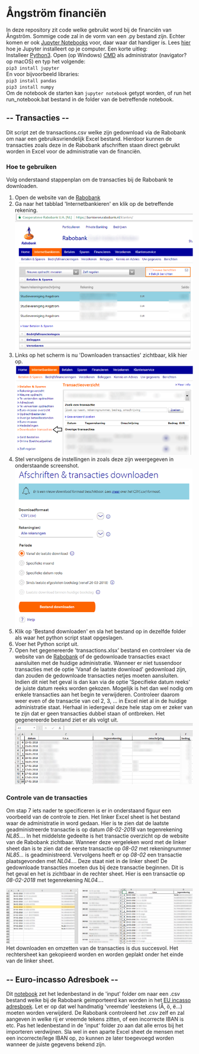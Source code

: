 # Ångström financiën
In deze repository zit code welke gebruikt word bij de financiën van Ångström. Sommige code zal in de vorm van een .py bestand zijn. Echter komen er ook [Jupyter Notebooks](http://jupyter.org) voor, daar waar dat handiger is. Lees [hier](http://jupyter.readthedocs.io/en/latest/install.html) hoe je Jupyter installeert op je computer. Een korte uitleg: \
Installeer [Python3](https://www.python.org/). Open (op Windows) [CMD](https://en.wikipedia.org/wiki/Cmd.exe) als administrator (navigator? op macOS) en typ het volgende: \
`pip3 install jupyter` \
En voor bijvoorbeeld libraries: \
`pip3 install pandas` \
`pip3 install numpy` \
Om de notebook de starten kan `jupyter notebook` getypt worden, of run het run_notebook.bat bestand in de folder van de betreffende notebook.



## -- Transacties --
Dit script zet de transactions.csv welke zijn gedownload via de Rabobank om naar een gebruiksvriendelijk Excel bestand. Hierdoor kunnen de transacties zoals deze in de Rabobank afschriften staan direct gebruikt worden in Excel voor de administratie van de financiën.

### Hoe te gebruiken
Volg onderstaand stappenplan om de transacties bij de Rabobank te downloaden.

1. Open de website van de [Rabobank](https://www.rabobank.nl/bedrijven/)
2. Ga naar het tabblad 'Internetbankieren' en klik op de betreffende rekening.
![alt text](figuren/stap1.png)
3. Links op het scherm is nu 'Downloaden transacties' zichtbaar, klik hier op.
![alt text](figuren/stap2.png)
4. Stel vervolgens de instellingen in zoals deze zijn weergegeven in onderstaande screenshot.
![alt text](figuren/stap3.png)
5. Klik op 'Bestand downloaden' en sla het bestand op in dezelfde folder als waar het python script staat opgeslagen.
6. Voer het Python script uit.
7. Open het gegenereerde 'transactions.xlsx' bestand en controleer via de website van de [Rabobank](https://www.rabobank.nl/bedrijven/) of de gedownloade transacties exact aansluiten met de huidige administratie. Wanneer er niet tussendoor transacties met de optie 'Vanaf de laatste download' gedownload zijn, dan zouden de gedownloade transacties netjes moeten aansluiten. Indien dit niet het geval is dan kan via de optie 'Specifieke datum reeks' de juiste datum reeks worden gekozen. Mogelijk is het dan wel nodig om enkele transacties aan het begin te verwijderen. Controleer daarom weer even of de transactie van cel 2, 3, ... in Excel niet al in de huidige administratie staat. Herhaal in iedergeval deze hele stap om er zeker van te zijn dat er geen transacties dubbel staan of ontbreken. Het gegenereerde bestand ziet er als volgt uit.
![alt text](figuren/stap4.png)

### Controle van de transacties
Om stap 7 iets nader te specificeren is er in onderstaand figuur een voorbeeld van de controle te zien. Het linker Excel sheet is het bestand waar de administratie in word gedaan. Hier is te zien dat de laatste geadministreerde transactie is op datum *08-02-2018* van tegenrekening *NL85...*. In het middelste gedeelte is het transactie overzicht op de website van de Rabobank zichtbaar. Wanneer deze vergeleken word met de linker sheet dan is te zien dat de eerste transactie op *08-02* met rekeningnummer *NL85...* is geadministreerd. Vervolgens heeft er op *08-02* een transactie plaatsgevonden met *NL04...*. Deze staat niet in de linker sheet! De gedownloade transacties moeten dus bij deze transactie beginnen. Dit is het geval en het is zichtbaar in de rechter sheet. Hier is een transactie op *08-02-2018* met tegenrekening *NL04...*. 

![alt text](figuren/stap5.png)
Het downloaden en omzetten van de transacties is dus succesvol. Het rechtersheet kan gekopieerd worden en worden geplakt onder het einde van de linker sheet.

## -- Euro-incasso Adresboek -- 
Dit [notebook](euro_incasso_adresboek/EU-Incasso_adresboek_maken.ipynb) zet het ledenbestand in de 'input' folder om naar een .csv bestand welke bij de Rabobank geimporteerd kan worden in het [EU incasso adresboek](https://bankieren.rabobank.nl/klanten/bedrijven/internetbankieren/betalensparen/euro_incasso/adresboek/). Let er op dat wel handmatig 'vreemde' leestekens (Å, ö, ë...) moeten worden verwijderd. De Rabobank controleerd het .csv zelf en zal aangeven in welke rij er vreemde tekens zitten, of een incorrecte IBAN is etc. Pas het ledenbestand in de 'input' folder zo aan dat alle erros bij het importeren verdwijnen. Sla wel in een aparte Excel sheet de mensen met een incorrecte/lege IBAN op, zo kunnen ze later toegevoegd worden wanneer de juiste gegevens bekend zijn.